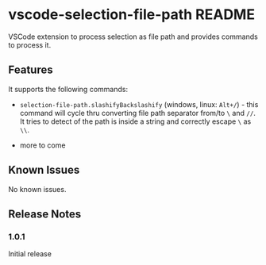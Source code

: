 # vscode-selection-file-path README

VSCode extension to process selection as file path and provides commands to process it.

## Features

It supports the following commands:

- `selection-file-path.slashifyBackslashify` (windows, linux: `Alt+/`) - this command will cycle thru converting file path separator from/to `\` and `//`. It tries to detect of the path is inside a string and correctly escape `\` as `\\`.

- more to come


## Known Issues

No known issues.

## Release Notes

### 1.0.1

Initial release